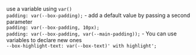 use a variable using `var()`  
        `padding: var(--box-padding);`
        - add a default value by passing a second parameter  
            `padding: var(--box-padding, 10px);`  
            `padding: var(--box-padding, var(--main-padding));`
        - You can use variables to declare new ones  
            `--box-highlight-text: var(--box-text)' with highlight';`
